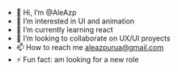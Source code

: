 - 👋 Hi, I’m @AleAzp
- 👀 I’m interested in UI and animation
- 🌱 I’m currently learning react
- 💞️ I’m looking to collaborate on UX/UI proyects
- 📫 How to reach me aleazpurua@gmail.com
- ⚡ Fun fact: am looking for a new role

<!---
AleAzp/AleAzp is a ✨ special ✨ repository because its `README.md` (this file) appears on your GitHub profile.
You can click the Preview link to take a look at your changes.
--->
